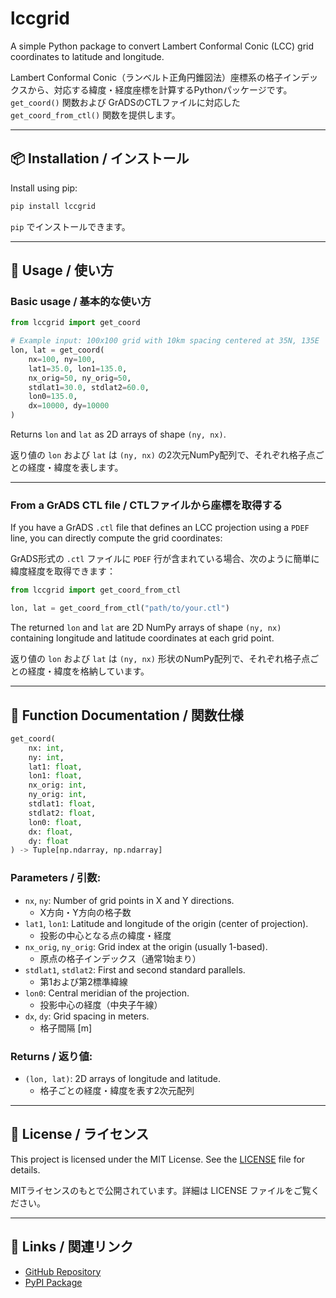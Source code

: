 # lccgrid

A simple Python package to convert Lambert Conformal Conic (LCC) grid coordinates to latitude and longitude.

Lambert Conformal Conic（ランベルト正角円錐図法）座標系の格子インデックスから、対応する緯度・経度座標を計算するPythonパッケージです。`get_coord()` 関数および GrADSのCTLファイルに対応した `get_coord_from_ctl()` 関数を提供します。

---

## 📦 Installation / インストール

Install using pip:

```bash
pip install lccgrid
```

`pip` でインストールできます。

---

## 🚀 Usage / 使い方

### Basic usage / 基本的な使い方

```python
from lccgrid import get_coord

# Example input: 100x100 grid with 10km spacing centered at 35N, 135E
lon, lat = get_coord(
    nx=100, ny=100,
    lat1=35.0, lon1=135.0,
    nx_orig=50, ny_orig=50,
    stdlat1=30.0, stdlat2=60.0,
    lon0=135.0,
    dx=10000, dy=10000
)
```

Returns `lon` and `lat` as 2D arrays of shape `(ny, nx)`.

返り値の `lon` および `lat` は `(ny, nx)` の2次元NumPy配列で、それぞれ格子点ごとの経度・緯度を表します。

---

### From a GrADS CTL file / CTLファイルから座標を取得する

If you have a GrADS `.ctl` file that defines an LCC projection using a `PDEF` line, you can directly compute the grid coordinates:

GrADS形式の `.ctl` ファイルに `PDEF` 行が含まれている場合、次のように簡単に緯度経度を取得できます：

```python
from lccgrid import get_coord_from_ctl

lon, lat = get_coord_from_ctl("path/to/your.ctl")
```

The returned `lon` and `lat` are 2D NumPy arrays of shape `(ny, nx)` containing longitude and latitude coordinates at each grid point.

返り値の `lon` および `lat` は `(ny, nx)` 形状のNumPy配列で、それぞれ格子点ごとの経度・緯度を格納しています。

---

## 📘 Function Documentation / 関数仕様

```python
get_coord(
    nx: int,
    ny: int,
    lat1: float,
    lon1: float,
    nx_orig: int,
    ny_orig: int,
    stdlat1: float,
    stdlat2: float,
    lon0: float,
    dx: float,
    dy: float
) -> Tuple[np.ndarray, np.ndarray]
```

### Parameters / 引数:
- `nx`, `ny`: Number of grid points in X and Y directions.
  - X方向・Y方向の格子数
- `lat1`, `lon1`: Latitude and longitude of the origin (center of projection).
  - 投影の中心となる点の緯度・経度
- `nx_orig`, `ny_orig`: Grid index at the origin (usually 1-based).
  - 原点の格子インデックス（通常1始まり）
- `stdlat1`, `stdlat2`: First and second standard parallels.
  - 第1および第2標準緯線
- `lon0`: Central meridian of the projection.
  - 投影中心の経度（中央子午線）
- `dx`, `dy`: Grid spacing in meters.
  - 格子間隔 [m]

### Returns / 返り値:
- `(lon, lat)`: 2D arrays of longitude and latitude.
  - 格子ごとの経度・緯度を表す2次元配列

---

## 📄 License / ライセンス

This project is licensed under the MIT License. See the [LICENSE](LICENSE) file for details.

MITライセンスのもとで公開されています。詳細は LICENSE ファイルをご覧ください。

---

## 🔗 Links / 関連リンク

- [GitHub Repository](https://github.com/phanpy8910/lccgrid)
- [PyPI Package](https://pypi.org/project/lccgrid/)
